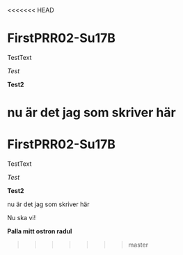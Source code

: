 <<<<<<< HEAD
# FirstPRR02-Su17B
TestText

*Test*

**Test2**

nu är det jag som skriver här
=======
# FirstPRR02-Su17B
TestText

*Test*

**Test2**

nu är det jag som skriver här

Nu ska vi!

**Palla mitt ostron radul**
>>>>>>> master
